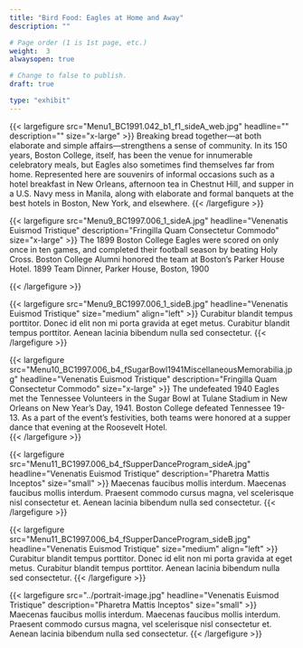 ```yaml
---
title: "Bird Food: Eagles at Home and Away"
description: ""

# Page order (1 is 1st page, etc.)
weight:  3
alwaysopen: true

# Change to false to publish.
draft: true

type: "exhibit"
---
```


{{< largefigure src="Menu1_BC1991.042_b1_f1_sideA_web.jpg"
                headline=""
                description=""
                size="x-large" >}}
Breaking bread together—at both elaborate and simple affairs—strengthens a sense of community. In its 150 years, Boston College, itself, has been the venue for innumerable celebratory meals, but Eagles also sometimes find themselves far from home. Represented here are souvenirs of informal occasions such as a hotel breakfast in New Orleans, afternoon tea in Chestnut Hill, and supper in a U.S. Navy mess in Manila, along with elaborate and formal banquets at the best hotels in Boston, New York, and elsewhere.
{{< /largefigure >}}

{{< largefigure src="Menu9_BC1997.006_1_sideA.jpg"
                headline="Venenatis Euismod Tristique"
                description="Fringilla Quam Consectetur Commodo" 
                size="x-large" >}}
The 1899 Boston College Eagles were scored on only once in ten games, and completed their football season by beating Holy Cross. Boston College Alumni honored the team at Boston’s Parker House Hotel.
1899 Team Dinner, Parker House, Boston, 1900

{{< /largefigure >}}

{{< largefigure src="Menu9_BC1997.006_1_sideB.jpg"
                headline="Venenatis Euismod Tristique"
                size="medium"
                align="left" >}}
Curabitur blandit tempus porttitor. Donec id elit non mi porta gravida at eget metus. Curabitur blandit tempus porttitor. Aenean lacinia bibendum nulla sed consectetur.
{{< /largefigure >}}


{{< largefigure src="Menu10_BC1997.006_b4_fSugarBowl1941MiscellaneousMemorabilia.jpg"
                headline="Venenatis Euismod Tristique"
                description="Fringilla Quam Consectetur Commodo" 
                size="x-large" >}}
The undefeated 1940 Eagles met the Tennessee Volunteers in the Sugar Bowl at Tulane Stadium in New Orleans on New Year’s Day, 1941. Boston College defeated Tennessee 19-13. As a part of the event’s festivities, both teams were honored at a supper dance that evening at the Roosevelt Hotel.				
{{< /largefigure >}}

{{< largefigure src="Menu11_BC1997.006_b4_fSupperDanceProgram_sideA.jpg"
                headline="Venenatis Euismod Tristique"
                description="Pharetra Mattis Inceptos"
                size="small" >}}
Maecenas faucibus mollis interdum. Maecenas faucibus mollis interdum. Praesent commodo cursus magna, vel scelerisque nisl consectetur et. Aenean lacinia bibendum nulla sed consectetur.
{{< /largefigure >}}

{{< largefigure src="Menu11_BC1997.006_b4_fSupperDanceProgram_sideB.jpg"
                headline="Venenatis Euismod Tristique"
                size="medium"
                align="left" >}}
Curabitur blandit tempus porttitor. Donec id elit non mi porta gravida at eget metus. Curabitur blandit tempus porttitor. Aenean lacinia bibendum nulla sed consectetur.
{{< /largefigure >}}

{{< largefigure src="../portrait-image.jpg"
                headline="Venenatis Euismod Tristique"
                description="Pharetra Mattis Inceptos"
                size="small" >}}
Maecenas faucibus mollis interdum. Maecenas faucibus mollis interdum. Praesent commodo cursus magna, vel scelerisque nisl consectetur et. Aenean lacinia bibendum nulla sed consectetur.
{{< /largefigure >}}